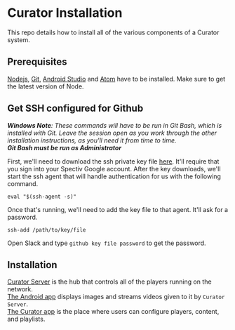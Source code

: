 # Curator Installation
This repo details how to install all of the various components of a Curator system.

## Prerequisites
[Nodejs](https://nodejs.org/en/), [Git](https://git-scm.com/), [Android Studio](https://developer.android.com/studio/index.html) and [Atom](https://atom.io/) have to be installed. Make sure to get the latest version of Node.

## Get SSH configured for Github
_**Windows Note**: These commands will have to be run in Git Bash, which is installed with Git. Leave the session open as you work through the other installation instructions, as you'll need it from time to time.  
**Git Bash must be run as Administrator**_  



First, we'll need to download the ssh private key file [here](https://drive.google.com/a/sparrowav.com/file/d/0B_MvBkpX7P0mTGhod0hJR0JHeUk/view?usp=sharing). It'll require that you sign into your Spectiv Google account. After the key downloads, we'll start the ssh agent that will handle authentication for us with the following command.  
```
eval "$(ssh-agent -s)"
```

Once that's running, we'll need to add the key file to that agent. It'll ask for a password.  
```
ssh-add /path/to/key/file
```
Open Slack and type `github key file password` to get the password.


## Installation
[Curator Server](https://github.com/euroclydon37/curator-installation/blob/master/Curator-Server.md) is the hub that controls all of the players running on the network.  
[The Android app](https://github.com/euroclydon37/curator-installation/blob/master/Android-Player.md) displays images and streams videos given to it by `Curator Server`.  
[The Curator app](https://github.com/euroclydon37/curator-installation/blob/master/Curator-App.md) is the place where users can configure players, content, and playlists.

